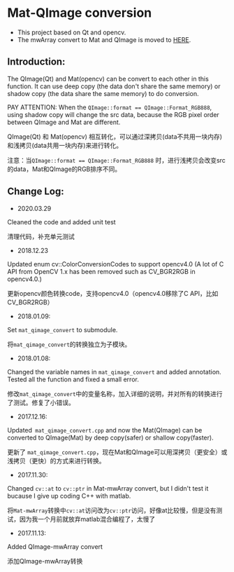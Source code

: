 # Mat-QImage conversion
- This project based on Qt and opencv.
- The mwArray convert to Mat and QImage is moved to [HERE](https://github.com/WangHongshuo/mwArrayConvertToQImageMat).
## Introduction: ##

The QImage(Qt) and Mat(opencv) can be convert to each other in this function. It can use deep copy (the data don't share the same memory) or shadow copy (the data share the same memory) to do conversion.      

PAY ATTENTION: When the `QImage::format == QImage::Format_RGB888`, using shadow copy will change the src data, because the RGB pixel order between QImage and Mat are different.       

QImage(Qt) 和 Mat(opencv) 相互转化，可以通过深拷贝(data不共用一块内存)和浅拷贝(data共用一块内存)来进行转化。     
   
注意：当`QImage::format == QImage::Format_RGB888` 时，进行浅拷贝会改变src的data，Mat和QImage的RGB排序不同。    

## Change Log: ##
- 2020.03.29
  
Cleaned the code and added unit test

清理代码，补充单元测试

- 2018.12.23

Updated enum cv::ColorConversionCodes to support opencv4.0 (A lot of C API from OpenCV 1.x has been removed such as CV_BGR2RGB in opencv4.0.)

更新opencv颜色转换code，支持opencv4.0（opencv4.0移除了C API，比如CV_BGR2RGB）

- 2018.01.09:     

Set `mat_qimage_convert` to submodule.      

将`mat_qimage_convert`的转换独立为子模块。       

- 2018.01.08:      

Changed the variable names in `mat_qimage_convert` and added annotation. Tested all the function and fixed a small error.        

修改`mat_qimage_convert`中的变量名称，加入详细的说明，并对所有的转换进行了测试。修复了小错误。       

- 2017.12.16:

Updated` mat_qimage_convert.cpp` and now the Mat(QImage) can be converted to QImage(Mat) by deep copy(safer) or shallow copy(faster).

更新了 `mat_qimage_convert.cpp`，现在Mat和QImage可以用深拷贝（更安全）或浅拷贝（更快）的方式来进行转换。

- 2017.11.30:

Changed `cv::at` to `cv::ptr` in Mat-mwArray convert, but I didn't test it bucause I give up coding C++ with matlab.

将`Mat-mwArray`转换中`cv::at`访问改为`cv::ptr`访问，好像at比较慢，但是没有测试，因为我一个月前就放弃matlab混合编程了，太慢了

- 2017.11.13:

Added QImage-mwArray convert

添加QImage-mwArray转换


